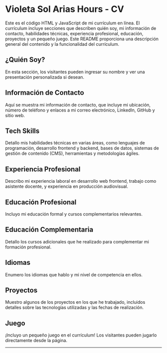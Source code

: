 # Violeta Sol Arias Hours - CV

Este es el código HTML y JavaScript de mi currículum en línea. El currículum incluye secciones que describen quién soy, mi información de contacto, habilidades técnicas, experiencia profesional, educación, proyectos y un pequeño juego. Este README proporciona una descripción general del contenido y la funcionalidad del currículum.

## ¿Quién Soy?

En esta sección, los visitantes pueden ingresar su nombre y ver una presentación personalizada si desean.

## Información de Contacto

Aquí se muestra mi información de contacto, que incluye mi ubicación, número de teléfono y enlaces a mi correo electrónico, LinkedIn, GitHub y sitio web.

## Tech Skills

Detallo mis habilidades técnicas en varias áreas, como lenguajes de programación, desarrollo frontend y backend, bases de datos, sistemas de gestión de contenido (CMS), herramientas y metodologías ágiles.

## Experiencia Profesional

Describo mi experiencia laboral en desarrollo web frontend, trabajo como asistente docente, y experiencia en producción audiovisual.

## Educación Profesional

Incluyo mi educación formal y cursos complementarios relevantes.

## Educación Complementaria

Detallo los cursos adicionales que he realizado para complementar mi formación profesional.

## Idiomas

Enumero los idiomas que hablo y mi nivel de competencia en ellos.

## Proyectos

Muestro algunos de los proyectos en los que he trabajado, incluidos detalles sobre las tecnologías utilizadas y las fechas de realización.

## Juego

¡Incluyo un pequeño juego en el currículum! Los visitantes pueden jugarlo directamente desde la página.

---